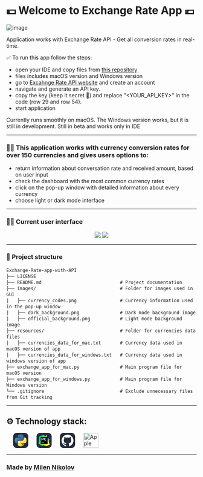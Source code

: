# 💵 Welcome to Exchange Rate App 💶
![image](https://github.com/user-attachments/assets/e8dd8e2f-4651-44c4-9b13-de07734d4739)

Application works with Exchange Rate API - Get all conversion rates in real-time.


✅ To run this app follow the steps:
  * open your IDE and copy files from [this repository](https://github.com/Milenski1987/Exchange-Rate-App-with-API)
  * files includes macOS version and Windows version
  * go to [Excahnge Rate API website](https://www.exchangerate-api.com) and create an account  
  * navigate and generate an API key.  
  * copy the key (keep it secret 🤫) and replace "<YOUR_API_KEY>" in the code (row 29 and row 54).
  * start application

Currently runs smoothly on macOS. The Windows version works, but it is still in development. Still in beta and works only in IDE

---

### 🧑‍💻 This application works with currency conversion rates for over 150 currencies and gives users options to:
* return information about conversation rate and received amount, based on user input
* check the dashboard with the most common currency rates
* click on the  pop-up window with detailed information about every currency
* choose light or dark mode interface

---
### 🙍‍♂️ Current user interface

<p align="center">
  <img src="https://github.com/user-attachments/assets/3fc0fd17-4627-4cf5-9352-f314934eed76" width="400" />
  <img src="https://github.com/user-attachments/assets/d3ec7880-3976-43af-b217-e894a9ef3cec" width="400" /> 
</p>


---
### 📁 Project structure
```
Exchange-Rate-app-with-API
├── LICENSE
├── README.md                             # Project documentation
├── images/                               # Folder for images used in GUI
|   ├── currency_codes.png                # Currency information used in the pop-up window
|   ├── dark_background.png               # Dark mode background image
|   ├── official_background.png           # Light mode background image
├── resources/                            # Folder for currencies data files
|   ├── currencies_data_for_mac.txt       # Currency data used in macOS version of app
|   ├── currencies_data_for_windows.txt   # Currency data used in windows version of app
├── exchange_app_for_mac.py               # Main program file for macOS version
├── exchange_app_for_windows.py           # Main program file for Windows version
└── .gitignore                            # Exclude unnecessary files from Git tracking
```
---

## ⚙️ Technology stack:
<p align="left">
  &emsp;
    <a href="#"><img alt="Python" src="https://github.com/tandpfun/skill-icons/blob/main/icons/Python-Dark.svg" width="40" height ="40"></a>
  &emsp;
    <a href="#"><img src="https://github.com/tandpfun/skill-icons/blob/main/icons/PyCharm-Dark.svg" width="40" height="40" /></a>
  &emsp;
    <a href="https://github.com/Milenski1987"><img alt="GitHub" src="https://github.com/tandpfun/skill-icons/blob/main/icons/Github-Dark.svg" title="GitHub" **alt="GitHub" width="40" height="40" ></a>
  &emsp;
    <a href="#"><img src="https://github.com/tandpfun/skill-icons/blob/main/icons/Apple-Dark.svg" title="Apple" **alt="Apple" width="40" height="40" /></a>
</p>


---
### Made by [Milen Nikolov](https://www.linkedin.com/in/milen-nikolov-62455034b/)
